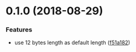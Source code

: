 <a name="0.1.0"></a>
# 0.1.0 (2018-08-29)


### Features

* use 12 bytes length as default length ([f51a182](https://github.com/rolandjitsu/uid/commit/f51a182))



